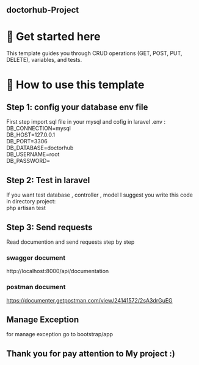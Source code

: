 ## doctorhub-Project</br>
# 🚀 Get started here
This template guides you through CRUD operations (GET, POST, PUT, DELETE), variables, and tests.
# 🔖 How to use this template</br>
## Step 1: config your database env file
First step import sql file in your mysql and cofig in laravel .env : <br>
DB_CONNECTION=mysql <br>
DB_HOST=127.0.0.1 <br>
DB_PORT=3306 <br>
DB_DATABASE=doctorhub <br>
DB_USERNAME=root <br>
DB_PASSWORD= <br>
## Step 2: Test in laravel
If you want test database , controller , model I suggest you write this code in directory project: <br>
php artisan test
## Step 3: Send requests
Read documention and send requests step by step
### swagger document
http://localhost:8000/api/documentation
### postman document
https://documenter.getpostman.com/view/24141572/2sA3drGuEG

## Manage Exception
for manage exception go to bootstrap/app


## Thank you for pay attention to My project :)



